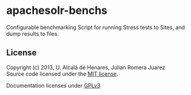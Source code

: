 apachesolr-benchs
=================

Configurable benchmarking Script for running Stress tests to Sites, and dump results to files.


## License
Copyright (c) 2013, U. Alcalá de Henares, Julian Romera Juarez    
Source code licensed under the [MIT license](LICENSE-MIT "MIT License").

Documentation licenses under [GPLv3](http://www.gnu.org/licenses/gpl-3.0.html "GPLv3")
